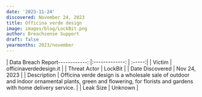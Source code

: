 ```yaml
---
date: '2023-11-24'
discovered: November 24, 2023
title: Officina verde design
image: images/blog/LockBit.png
author: Breachsense Support
draft: false
yearmonths: 2023/november
---
```


| Data Breach Report------------:     |:-------------:    | :-----:|
| Victim      | officinaverdedesign.it      | 
| Threat Actor      | LockBit      | 
| Date Discovered      | Nov 24, 2023      | 
| Description      | Officina verde design is a wholesale sale of outdoor and indoor ornamental plants, green and flowering, for florists and gardens with home delivery service.      | 
| Leak Size      | Unknown      | 

